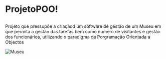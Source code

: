 # ProjetoPOO!
##

Projeto que pressupõe a criaçãod um software de gestão de um Museu em que permita a gestão das tarefas bem como numero de visitantes e gestão dos funcionários, utilizando o paradigma da Porgramação Orientada a Objectos
 

![Museu](https://github.com/HugoBR2710/ProjetoPOO/assets/148585987/ccdf99a6-5705-450c-9766-83a6655a52f4)
